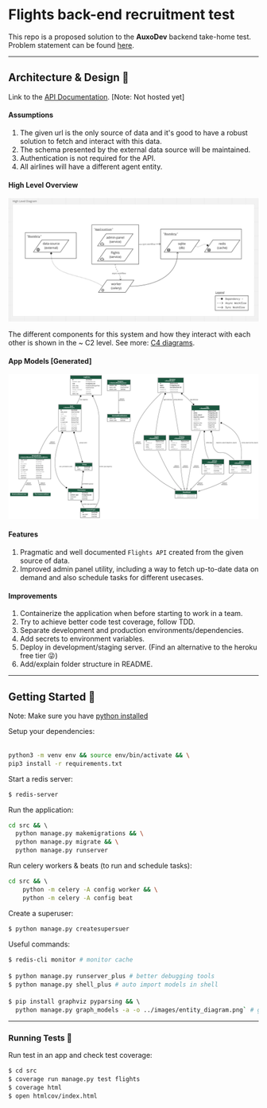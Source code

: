 # Flights back-end recruitment test

This repo is a proposed solution to the **AuxoDev** backend take-home test. Problem statement can be found [here](docs/task.md).

---
## Architecture & Design 📖

Link to the [API Documentation](http://127.0.0.1:8000/redoc/). [Note: Not hosted yet]

#### Assumptions
1. The given url is the only source of data and it's good to have a robust solution to fetch and interact with this data.
2. The schema presented by the external data source will be maintained.
3. Authentication is not required for the API.
4. All airlines will have a different agent entity.


#### High Level Overview

![alt 'text'](images/high_level_architecture.png)

The different components for this system and how they interact with each other is shown in the ~ C2 level. See more: [C4 diagrams](https://c4model.com/).

#### App Models [Generated]

![alt text](images/entity_diagram.png)
    
#### Features
1. Pragmatic and well documented `Flights API` created from the given source of data.
2. Improved admin panel utility, including a way to fetch up-to-date data on demand and also schedule tasks for different usecases.

#### Improvements
1. Containerize the application when before starting to work in a team.
2. Try to achieve better code test coverage, follow TDD.
3. Separate development and production environments/dependencies.
4. Add secrets to environment variables.
5. Deploy in development/staging server. (Find an alternative to the heroku free tier 😜)
6. Add/explain folder structure in README.

---
## Getting Started 🚀



<!-- These should be installed in your device.
- python
- redis
- celery -->

Note: Make sure you have [python installed](https://www.python.org/downloads/)

Setup your dependencies:  
```sh

python3 -m venv env && source env/bin/activate && \
pip3 install -r requirements.txt
```

Start a redis server:
```sh
$ redis-server 
```

Run the application:
```sh
cd src && \ 
  python manage.py makemigrations && \
  python manage.py migrate && \
  python manage.py runserver
```

Run celery workers & beats (to run and schedule tasks):
```sh
cd src && \ 
    python -m celery -A config worker && \
    python -m celery -A config beat
```

Create a superuser:
```sh
$ python manage.py createsupersuer
```

Useful commands:
```sh
$ redis-cli monitor # monitor cache

$ python manage.py runserver_plus # better debugging tools
$ python manage.py shell_plus # auto import models in shell

$ pip install graphviz pyparsing && \ 
  python manage.py graph_models -a -o ../images/entity_diagram.png` # generate models diagram
```
---
### Running Tests 🧪

Run test in an app and check test coverage:
```sh
$ cd src
$ coverage run manage.py test flights
$ coverage html
$ open htmlcov/index.html
```
